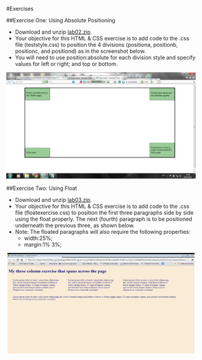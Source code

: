 #Exercises 

##Exercise One: Using Absolute Positioning

- Download and unzip [lab02.zip](archives/lab02.zip).
- Your objective for this HTML & CSS exercise is to add code to the .css file (teststyle.css) to position the 4 divisions (positiona, positionb, positionc, and positiond) as in the screenshot below.
- You will need to use position:absolute for each division style and specify values for left or right; and top or  bottom.

![](./img/ex1.png)


##Exercise Two: Using Float

- Download and unzip [lab03.zip](archives/lab03.zip).
- Your objective for this HTML & CSS exercise is to add code to the .css file (floatexercise.css) to position the first three paragraphs side by side using the float properly. The next (fourth) paragraph is to be positioned underneath the previous three, as shown below. 
- Note: The floated paragraphs will also require the following properties:
  - width:25%;
  - margin:1% 3%; 

![](./img/ex2.png)


